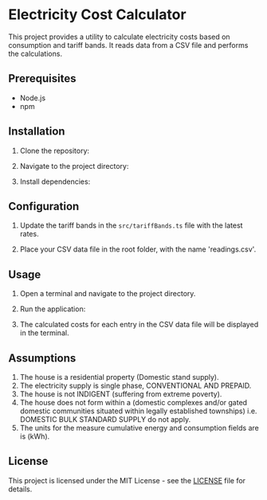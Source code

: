 # Electricity Cost Calculator

This project provides a utility to calculate electricity costs based on consumption and tariff bands. It reads data from a CSV file and performs the calculations.

## Prerequisites

- Node.js
- npm

## Installation

1. Clone the repository:

2. Navigate to the project directory:

3. Install dependencies:

## Configuration

1. Update the tariff bands in the `src/tariffBands.ts` file with the latest rates.

2. Place your CSV data file in the root folder, with the name 'readings.csv'.

## Usage

1. Open a terminal and navigate to the project directory.

2. Run the application:

3. The calculated costs for each entry in the CSV data file will be displayed in the terminal.

## Assumptions

1. The house is a residential property (Domestic stand supply).
2. The electricity supply is single phase, CONVENTIONAL AND PREPAID.
3. The house is not INDIGENT (suffering from extreme poverty).
4. The house does not form within a (domestic complexes and/or gated domestic communities situated within legally established townships) i.e. DOMESTIC BULK STANDARD SUPPLY do not apply.
5. The units for the measure cumulative energy and consumption fields are is (kWh).

## License

This project is licensed under the MIT License - see the [LICENSE](LICENSE) file for details.
